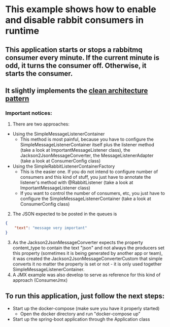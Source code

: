 # This example shows how to enable and disable rabbit consumers in runtime

## This application starts or stops a rabbitmq consumer every minute. If the current minute is odd, it turns the consumer off. Otherwise, it starts the consumer.

## It slightly implements the [clean architecture pattern](https://8thlight.com/blog/uncle-bob/2012/08/13/the-clean-architecture.html) 

### Important notices:

1. There are two approaches:
  * Using the SimpleMessageListenerContainer
    * This method is most painful, because you have to configure the SimpleMessageListenerContainer itself plus the listener method (take a look at ImportantMessageListener class), the Jackson2JsonMessageConverter, the MessageListenerAdapter (take a look at ConsumerConfig class)
  * Using the SimpleRabbitListenerContainerFactory
    * This is the easier one. If you do not intend to configure number of consumers and this kind of stuff, you just have to annotate the listener's method with @RabbitListener (take a look at ImportantMessageListener class)
    * If you want to control the number of consumers, etc, you just have to configure the SimpleMessageListenerContainer (take a look at ConsumerConfig class)

2. The JSON expected to be posted in the queues is
```json
{
    "text": "message very important"
}
```
3. As the Jackson2JsonMessageConverter expects the property content_type to contain the text "json" and not always the producers set this property (sometimes it is being generated by another app or team), it was created the Jackson2JsonMessageConverterCustom that simple converts it no matter the property is set or not - it is only used together SimpleMessageListenerContainer.
4. A JMX example was also develop to serve as reference for this kind of approach (ConsumerJmx)

## To run this application, just follow the next steps:
* Start up the docker-compose (make sure you have it properly started)
  * Open the docker directory and run "docker-compose up"
* Start up the spring-boot application through the Application class


